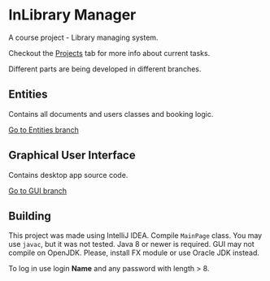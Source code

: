 # InLibrary Manager

A course project - Library managing system.

Checkout the [Projects](https://github.com/lenargum/libraryProject/projects) tab for more info about current tasks.

Different parts are being developed in different branches.

## Entities
Contains all documents and users classes and booking logic.

[Go to Entities branch](https://github.com/lenargum/libraryProject/tree/User-Documents-Connection)

## Graphical User Interface
Contains desktop app source code.

[Go to GUI branch](https://github.com/lenargum/libraryProject/tree/Graphical-User-Interface)

## Building
This project was made using IntelliJ IDEA. Compile `MainPage` class. You may use `javac`, but it was not tested. Java 8 or newer is required. GUI may not compile on OpenJDK. Please, install FX module or use Oracle JDK instead.

To log in use login **Name** and any password with length > 8.

